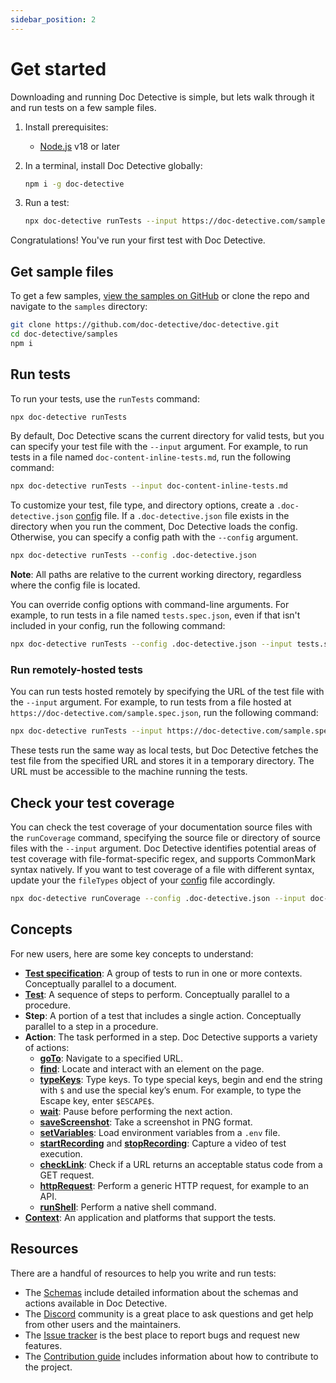 ```yaml
---
sidebar_position: 2
---
```


# Get started

Downloading and running Doc Detective is simple, but lets walk through it and run tests on a few sample files.

1. Install prerequisites:

   - [Node.js](https://nodejs.org/) v18 or later

2. In a terminal, install Doc Detective globally:

    ```bash
    npm i -g doc-detective
    ```

3. Run a test:

    ```bash
    npx doc-detective runTests --input https://doc-detective.com/sample.spec.json
    ```

Congratulations! You've run your first test with Doc Detective.

## Get sample files

To get a few samples, [view the samples on GitHub](https://github.com/doc-detective/doc-detective/tree/main/samples) or clone the repo and navigate to the `samples` directory:

```bash
git clone https://github.com/doc-detective/doc-detective.git
cd doc-detective/samples
npm i
```

## Run tests

To run your tests, use the `runTests` command:

```bash
npx doc-detective runTests
```

By default, Doc Detective scans the current directory for valid tests, but you can specify your test file with the `--input` argument. For example, to run tests in a file named `doc-content-inline-tests.md`, run the following command:

```bash
npx doc-detective runTests --input doc-content-inline-tests.md
```

To customize your test, file type, and directory options, create a `.doc-detective.json` [config](/docs/references/schemas/config) file. If a `.doc-detective.json` file exists in the directory when you run the comment, Doc Detective loads the config. Otherwise, you can specify a config path with the `--config` argument.

```bash
npx doc-detective runTests --config .doc-detective.json
```

**Note**: All paths are relative to the current working directory, regardless where the config file is located.

You can override config options with command-line arguments. For example, to run tests in a file named `tests.spec.json`, even if that isn't included in your config, run the following command:

```bash
npx doc-detective runTests --config .doc-detective.json --input tests.spec.json
```

### Run remotely-hosted tests

You can run tests hosted remotely by specifying the URL of the test file with the `--input` argument. For example, to run tests from a file hosted at `https://doc-detective.com/sample.spec.json`, run the following command:

```bash
npx doc-detective runTests --input https://doc-detective.com/sample.spec.json
```

These tests run the same way as local tests, but Doc Detective fetches the test file from the specified URL and stores it in a temporary directory. The URL must be accessible to the machine running the tests.

## Check your test coverage

You can check the test coverage of your documentation source files with the `runCoverage` command, specifying the source file or directory of source files with the `--input` argument. Doc Detective identifies potential areas of test coverage with file-format-specific regex, and supports CommonMark syntax natively. If you want to test coverage of a file with different syntax, update your the `fileTypes` object of your [config](/docs/references/schemas/config) file accordingly.

```bash
npx doc-detective runCoverage --config .doc-detective.json --input doc-content.md
```

## Concepts

For new users, here are some key concepts to understand:

- [**Test specification**](/docs/references/schemas/specification): A group of tests to run in one or more contexts. Conceptually parallel to a document.
- [**Test**](/docs/references/schemas/test): A sequence of steps to perform. Conceptually parallel to a procedure.
- **Step**: A portion of a test that includes a single action. Conceptually parallel to a step in a procedure.
- **Action**: The task performed in a step. Doc Detective supports a variety of actions:
  - [**goTo**](/docs/references/schemas/goTo): Navigate to a specified URL.
  - [**find**](/docs/references/schemas/find): Locate and interact with an element on the page.
  - [**typeKeys**](/docs/references/schemas/typeKeys): Type keys. To type special keys, begin and end the string with `$` and use the special key’s enum. For example, to type the Escape key, enter `$ESCAPE$`.
  - [**wait**](/docs/references/schemas/wait): Pause before performing the next action.
  - [**saveScreenshot**](/docs/references/schemas/saveScreenshot): Take a screenshot in PNG format.
  - [**setVariables**](/docs/references/schemas/setVariables): Load environment variables from a `.env` file.
  - [**startRecording**](/docs/references/schemas/startRecording) and [**stopRecording**](/docs/references/schemas/stopRecording): Capture a video of test execution.
  - [**checkLink**](/docs/references/schemas/checkLink): Check if a URL returns an acceptable status code from a GET request.
  - [**httpRequest**](/docs/references/schemas/httpRequest): Perform a generic HTTP request, for example to an API.
  - [**runShell**](/docs/references/schemas/runShell): Perform a native shell command.
- [**Context**](/docs/references/schemas/context): An application and platforms that support the tests.

## Resources

There are a handful of resources to help you write and run tests:

<!-- - The [Action Builder](/app) prototype is an interactive tool to help you build test actions, using the same action definitions and validations as Doc Detective itself. -->
- The [Schemas](/docs/category/schemas) include detailed information about the schemas and actions available in Doc Detective.
- The [Discord](https://discord.gg/uAfSjVH7yr) community is a great place to ask questions and get help from other users and the maintainers.
- The [Issue tracker](https://github.com/doc-detective/doc-detective/issues) is the best place to report bugs and request new features.
- The [Contribution guide](https://github.com/doc-detective/doc-detective/blob/main/CONTRIBUTIONS.md) includes information about how to contribute to the project.

